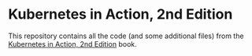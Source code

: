 # Kubernetes in Action, 2nd Edition

This repository contains all the code (and some additional files) from the [Kubernetes in Action, 2nd Edition](https://www.manning.com/books/kubernetes-in-action-second-edition) book.
